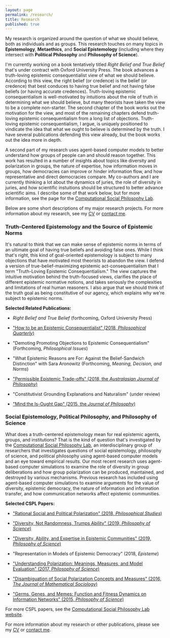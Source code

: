 ```yaml
---
layout: page
permalink: /research/
title: Research
published: true
---
```

My research is organized around the question of what we should believe, both as individuals and as groups. This research touches on many topics in **Epistemology**, **Metaethics**, and **Social Epistemology** (including where they intersect with **Political Philosophy** and **Philosophy of Science**). 

I'm currently working on a book tentatively titled _Right Belief and True Belief_ that's under contract with Oxford University Press. The book advances a truth-loving epistemic consequentialist view of what we should believe. According to this view, the right belief (or credence) is the belief (or credence) that best conduces to having true belief and not having false beliefs (or having accurate credences). Truth-loving epistemic consequentialism is well-motivated by intuitions about the role of truth in determining what we should believe, but many theorists have taken the view to be a complete non-starter. The second chapter of the book works out the motivation for the view, and most of the remaining chapters defend truth-loving epistemic consequentialism from a long list of objections. Truth-loving epistemic consequentialism, I argue, is uniquely positioned to vindicate the idea that what we ought to believe is determined by the truth. I have several publications defending this view already, but the book works out the idea more in depth.

A second part of my research uses agent-based computer models to better understand how groups of people can and should reason together. This work has resulted in a number of insights about topics like diversity and polarization in groups, the nature of expertise, how information moves in groups, how democracies can improve or hinder information flow, and how representative and direct democracies compare. My co-authors and I are currently thinking a lot about the dynamics of juries, the role of diversity in juries, and how scientific instuitions should be structured to better advance scientific aims. I describe some of that work below, but for more information, see the page for the [Computational Social Philosophy Lab](/CSPL/).

Below are some short descriptions of my major research projects.  For more information about my research, see my [CV](http://www.danieljsinger.com/cv/) or [contact me](http://www.danieljsinger.com/#contact).


### Truth-Centered Epistemology and the Source of Epistemic Norms
It's natural to think that we can make sense of epistemic norms in terms of an ultimate goal of having true beliefs and avoiding false ones. While I think that's right, this kind of goal-oriented epistemology is subject to many objections that have motivated most theorists to abandon the view. I defend a version of true-belief-maximizing epistemic act-consequentialism that I term "Truth-Loving Epistemic Consequentialism." The view captures the intuitive motivation behind the truth-focused views, clarifies the place of different epistemic normative notions, and takes seriously the complexities and limitations of real human reasoners. I also argue that we should think of the truth goal as being constitutive of our agency, which explains why we're subject to epistemic norms.

**Selected Related Publications:**

- _Right Belief and True Belief_ (forthcoming, Oxford University Press)

- ["How to be an Epistemic Consequentialist" (2018, _Philosophical Quarterly_)](https://academic.oup.com/pq/advance-article/doi/10.1093/pq/pqx056/4791179?guestAccessKey=3b2ad95b-bb22-4a63-a900-bf5e940114bd)

- "Demoting Promoting Objections to Epistemic Consequentialism" (Forthcoming, _Philosophical Issues_)

- "What Epistemic Reasons are For: Against the Belief-Sandwich Distinction" with Sara Aronowitz (Forthcoming, _Meaning, Decision, and Norms_)

- ["Permissible Epistemic Trade-offs" (2018, the _Australasian Journal of Philosophy_)](https://www.tandfonline.com/doi/abs/10.1080/00048402.2018.1465987)

- "Constitutivist Grounding Explanations and Naturalism" (under review)

- ["Mind the Is-Ought Gap" (2015, the _Journal of Philosophy_)](https://www.pdcnet.org/pdc/bvdb.nsf/purchase?openform&fp=jphil&id=jphil_2015_0112_0004_0193_0210)


### Social Epistemology, Political Philosophy, and Philosophy of Science
What does a truth-centered epistemology mean for real epistemic agents, groups, and institutions?  That is the kind of question that's investigated by the [Computational Social Philosophy Lab](http://www.danieljsinger.com/CSPL/), an interdisciplinary group of researchers that investigates questions of social epistemology, philosophy of science, and political philosophy using agent-based computer models and an eye toward empirical results.  Our most recent research uses agent-based computer simulations to examine the role of diversity in group deliberations and how group polarization can be produced, maintained, and destroyed by various mechanisms.  Previous research has included using agent-based computer simulations to examine arguments for the value of diversity, epistemic democracy, the nature of information and information transfer, and how communication networks affect epistemic communities.

**Selected CSPL Papers:**

- ["Rational Social and Political Polarization" (2018, _Philosophical Studies_)](https://link.springer.com/article/10.1007/s11098-018-1124-5)

- ["Diversity, Not Randomness, Trumps Ability" (2019, _Philosophy of Science_)](http://www.danieljsinger.com/papers/Singer%20-%20Diverstiy,%20Not%20Randomness,%20Trumps%20Ability%20(draft).pdf)

- ["Diversity, Ability, and Expertise in Epistemic Communities" (2019, _Philosophy of Science_)](https://www.journals.uchicago.edu/doi/pdfplus/10.1086/701070)

- "Representation in Models of Epistemic Democracy" (2018, _Episteme_)

- ["Understanding Polarization: Meanings, Measures, and Model Evaluation" (2017, _Philosophy of Science_)](https://www.journals.uchicago.edu/doi/abs/10.1086/688938)

- ["Disambiguation of Social Polarization Concepts and Measures" (2016, _The Journal of Mathematical Sociology_)](https://www.tandfonline.com/doi/abs/10.1080/0022250X.2016.1147443?journalCode=gmas20)

- ["Germs, Genes, and Memes: Function and Fitness Dynamics on Information Networks" (2015, _Philosophy of Science_)](https://www.journals.uchicago.edu/doi/abs/10.1086/680486)

For more CSPL papers, see the [Computational Social Philosophy Lab website](http://www.danieljsinger.com/CSPL/).



For more information about my research or other publications, please see my [CV](http://www.danieljsinger.com/cv/) or [contact me](http://www.danieljsinger.com/#contact).
